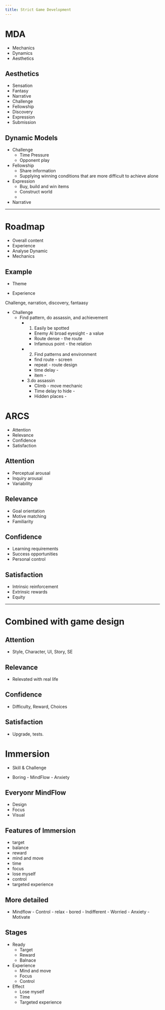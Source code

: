 ```yaml
---
title: Strict Game Development
---
```


# MDA

- Mechanics
- Dynamics
- Aesthetics

## Aesthetics 

- Sensation 
- Fantasy
- Narrative
- Challenge 
- Fellowship
- Discovery 
- Expression 
- Submission 

## Dynamic Models 

- Challenge
  - Time Pressure 
  - Opponent play  
- Fellowship
  - Share information 
  - Supplying winning conditions that are more difficult to achieve alone 
- Expression
  - Buy, build and win items
  - Construct world 
  - 
- Narrative 

---

# Roadmap 

- Overall content 
- Experience 
- Analyse Dynamic 
- Mechanics

## Example 

- Theme

- Experience 

Challenge, narration, discovery, fantaasy 

- Challenge 
  - Find pattern, do assassin, and achievement 
    - 1. Easily be spotted
      - Enemy AI broad eyesight - a value 
      - Route dense  - the route 
      - Infamous point - the relation
    - 2. Find patterns and environment 
      - find route - screen 
      - repeat - route design 
      - time delay - 
      - item - 
    - 3.do assassin 
      - Climb - move mechanic 
      - Time delay to hide - 
      - Hidden places - 

# ARCS

- Attention
- Relevance
- Confidence 
- Satisfaction

## Attention 

- Perceptual arousal
- Inquiry arousal 
- Variability 

## Relevance 

- Goal orientation 
- Motive matching 
- Familiarity

## Confidence 

- Learning requirements 
- Success opportunities 
- Personal control 

## Satisfaction 

- Intrinsic reinforcement 
- Extrinsic rewards 
- Equity

---

# Combined with game design 

## Attention 

- Style, Character, UI, Story, SE 

## Relevance

- Relevated with real life

## Confidence

- Difficulty, Reward, Choices 

## Satisfaction

- Upgrade, tests.

# Immersion 

- Skill & Challenge 

- Boring - MindFlow - Anxiety 

## Everyonr MindFlow 

- Design 
- Focus 
- Visual

## Features of Immersion 

- target
- balance 
- reward 
- mind and move 
- time 
- focus 
- lose myself 
- control 
- targeted experience

## More detailed 

- Mindflow - Control - relax - bored - Indifferent - Worried - Anxiety - Motivate

## Stages 

- Ready 
  - Target 
  - Reward 
  - Balnace 
- Experience
  - Mind and move 
  - Focus 
  - Control 
- Effect 
  - Lose myself 
  - Time 
  - Targeted experience





